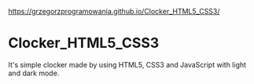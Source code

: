 https://grzegorzprogramowania.github.io/Clocker_HTML5_CSS3/

# Clocker_HTML5_CSS3
It's simple clocker made by using HTML5, CSS3 and JavaScript with light and dark mode.
